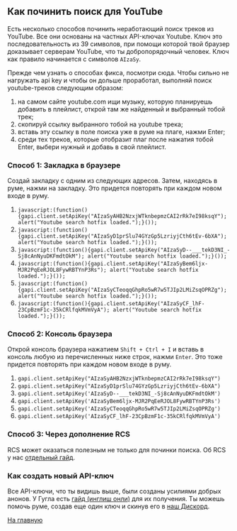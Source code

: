 ## Как починить поиск для YouTube

Есть несколько способов починить неработающий поиск треков из YouTube. Все они основаны на частных API-ключах Youtube. Ключ это последовательность из 39 символов, при помощи которой твой браузер доказывает серверам YouTube, что ты добропорядочный человек. Ключ как правило начинается с символов `AIzaSy`.

Прежде чем узнать о способах фикса, посмотри сюда. Чтобы сильно не нагружать api key и чтобы он дольше проработал, выполняй поиск youtube-треков следующим образом:
1. на самом сайте youtube.com ищи музыку, которую планируешь добавить в плейлист, открой там же найденный и выбранный тобой трек;
1. скопируй ссылку выбранного тобой на youtube трека;
1. вставь эту ссылку в поле поиска уже в руме на плаге, нажми Enter;
1. среди тех треков, которые отобразит плаг после нажатия тобой Enter, выбери нужный и добавь в свой плейлист.

### Способ 1: Закладка в браузере

Создай закладку с одним из следующих адресов. Затем, находясь в руме, нажми на закладку. Это придется повторять при каждом новом входе в руму.

1. `javascript:(function(){gapi.client.setApiKey("AIzaSyAHB2NzxjWTknbepmzCAI2rRk7eI98ksqY"); alert("Youtube search hotfix loaded.");}());`
1. `javascript:(function(){gapi.client.setApiKey("AIzaSyD1prSlu74GYzGp5LzriyjCth6tEv-6bXA"); alert("Youtube search hotfix loaded.");}());`
1. `javascript:(function(){gapi.client.setApiKey("AIzaSyD--___tekD3NI_-Sj8cAnNyuDKFmdtOkM"); alert("Youtube search hotfix loaded.");}());`
1. `javascript:(function(){gapi.client.setApiKey("AIzaSyBem6ljx-MJR2PqEeRJOL8FywRBTYnP3Rs"); alert("Youtube search hotfix loaded.");}());`
1. `javascript:(function(){gapi.client.setApiKey("AIzaSyCTeoqqGhpRo5wR7w5TJIp2LMiZsqOPRZg"); alert("Youtube search hotfix loaded.");}());`
1. `javascript:(function(){gapi.client.setApiKey("AIzaSyCF_lhF-23CpBzmF1c-35kCRlfqkMVmVyA"); alert("Youtube search hotfix loaded.");}());`

### Способ 2: Консоль браузера

Открой консоль браузера нажатием `Shift + Ctrl + I` и вставь в консоль любую из перечисленных ниже строк, нажми `Enter`. Это тоже придется повторять при каждом новом входе в руму.

1. `gapi.client.setApiKey("AIzaSyAHB2NzxjWTknbepmzCAI2rRk7eI98ksqY")`
1. `gapi.client.setApiKey("AIzaSyD1prSlu74GYzGp5LzriyjCth6tEv-6bXA")`
1. `gapi.client.setApiKey('AIzaSyD--___tekD3NI_-Sj8cAnNyuDKFmdtOkM')`
1. `gapi.client.setApiKey('AIzaSyBem6ljx-MJR2PqEeRJOL8FywRBTYnP3Rs')`
1. `gapi.client.setApiKey('AIzaSyCTeoqqGhpRo5wR7w5TJIp2LMiZsqOPRZg')`
1. `gapi.client.setApiKey('AIzaSyCF_lhF-23CpBzmF1c-35kCRlfqkMVmVyA')`

### Способ 3: Через дополнение RCS
RCS может оказаться полезным не только для починки поиска. Об RCS у нас [отдельный гайд](https://an0nwave.github.io/help/rcs.html).

### Как создать новый API-ключ

Все API-ключи, что ты видишь выше, были созданы усилиями добрых анонов. У Гугла есть [гайд (инглиш онли)](https://developers.google.com/youtube/v3/getting-started) для их получения. Ты можешь помочь руме, создав еще один ключ и скинув его в [наш Дискорд](https://discord.gg/VwGKu9V).

[На главную](https://an0nwave.github.io/help/)
